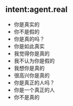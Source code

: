 ## intent:agent.real
- 你是真实的
- 你不是假的
- 你是真的吗？
- 你是如此真实
- 我觉得你是真的
- 我不认为你是假的
- 我想你是真的
- 很高兴你是真的
- 你是真正的人吗？
- 你是一个真正的人
- 你不是真的
